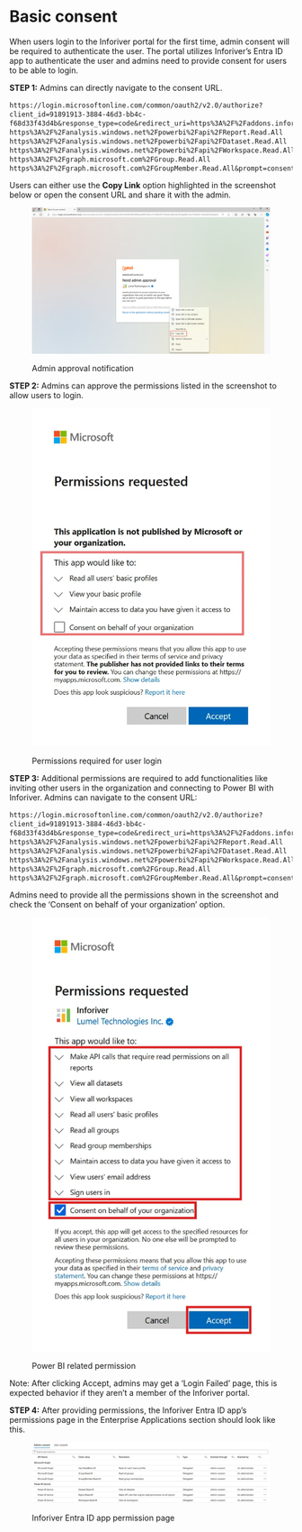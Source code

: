 # Basic consent

When users login to the Inforiver portal for the first time, admin consent will be required to authenticate the user. The portal utilizes Inforiver’s Entra ID app to authenticate the user and admins need to provide consent for users to be able to login.

**STEP 1:** Admins can directly navigate to the consent URL.&#x20;

```
https://login.microsoftonline.com/common/oauth2/v2.0/authorize?client_id=91891913-3884-46d3-bb4c-f68d33f43d4b&response_type=code&redirect_uri=https%3A%2F%2Faddons.inforiver.com%3A443%2FRedirect&response_mode=form_post&scope=https%3A%2F%2Fgraph.microsoft.com%2FUser.ReadBasic.All https%3A%2F%2Fanalysis.windows.net%2Fpowerbi%2Fapi%2FReport.Read.All https%3A%2F%2Fanalysis.windows.net%2Fpowerbi%2Fapi%2FDataset.Read.All https%3A%2F%2Fanalysis.windows.net%2Fpowerbi%2Fapi%2FWorkspace.Read.All https%3A%2F%2Fgraph.microsoft.com%2FGroup.Read.All https%3A%2F%2Fgraph.microsoft.com%2FGroupMember.Read.All&prompt=consent
```

Users can either use the **Copy Link** option highlighted in the screenshot below or open the consent URL and share it with the admin.

<figure><img src="../../../../.gitbook/assets/image (2) (1) (1) (1) (1) (1) (1).png" alt=""><figcaption><p>Admin approval notification</p></figcaption></figure>

**STEP 2:** Admins can approve the permissions listed in the screenshot to allow users to login.

<figure><img src="../../../../.gitbook/assets/image (3) (1) (1) (1) (1) (1) (1).png" alt=""><figcaption><p>Permissions required for user login</p></figcaption></figure>

**STEP 3:** Additional permissions are required to add functionalities like inviting other users in the organization and connecting to Power BI with Inforiver. Admins can navigate to the consent URL:

```
https://login.microsoftonline.com/common/oauth2/v2.0/authorize?client_id=91891913-3884-46d3-bb4c-f68d33f43d4b&response_type=code&redirect_uri=https%3A%2F%2Faddons.inforiver.com%3A443%2FRedirect&response_mode=form_post&scope=https%3A%2F%2Fgraph.microsoft.com%2FUser.ReadBasic.All https%3A%2F%2Fanalysis.windows.net%2Fpowerbi%2Fapi%2FReport.Read.All https%3A%2F%2Fanalysis.windows.net%2Fpowerbi%2Fapi%2FDataset.Read.All https%3A%2F%2Fanalysis.windows.net%2Fpowerbi%2Fapi%2FWorkspace.Read.All https%3A%2F%2Fgraph.microsoft.com%2FGroup.Read.All https%3A%2F%2Fgraph.microsoft.com%2FGroupMember.Read.All&prompt=consent
```

Admins need to provide all the permissions shown in the screenshot and check the ‘Consent on behalf of your organization’ option.

<figure><img src="../../../../.gitbook/assets/image (4) (1) (1) (1) (1) (1).png" alt=""><figcaption><p>Power BI related permission</p></figcaption></figure>

Note: After clicking  Accept, admins may get a ‘Login Failed’ page, this is expected behavior if they aren’t a member of the Inforiver portal.

**STEP 4:** After providing permissions, the Inforiver Entra ID app’s permissions page in the Enterprise Applications section should look like this.

<figure><img src="../../../../.gitbook/assets/image (1268).png" alt=""><figcaption><p>Inforiver Entra ID app permission page</p></figcaption></figure>
